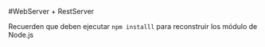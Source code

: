 #WebServer + RestServer

Recuerden que deben ejecutar ``` npm installl ``` para reconstruir los módulo de Node.js